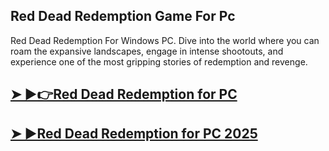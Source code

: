 ## Red Dead Redemption Game For Pc

Red Dead Redemption For Windows PC. Dive into the world where you can roam the expansive landscapes, engage in intense shootouts, and experience one of the most gripping stories of redemption and revenge.

## [➤ ►👉Red Dead Redemption for PC](https://tinyurl.com/5f7eetyt)

## [➤ ►Red Dead Redemption for PC 2025](https://tinyurl.com/5f7eetyt)
